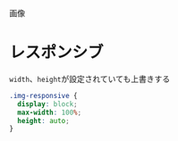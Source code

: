 画像
# レスポンシブ
```width```、```height```が設定されていても上書きする  
```css
.img-responsive {
  display: block;
  max-width: 100%;
  height: auto;
}
```
